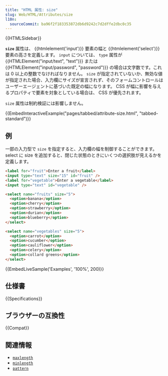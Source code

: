 ```yaml
---
title: "HTML 属性: size"
slug: Web/HTML/Attributes/size
l10n:
  sourceCommit: ba96f2f183353872db6d9242c7d2dffe2dbc0c35
---
```


{{HTMLSidebar}}

**`size`** 属性は、 {{htmlelement('input')}} 要素の幅と {{htmlelement('select')}} 要素の高さを定義します。 `input` については、 `type` 属性が {{HTMLElement("input/text", "text")}} または {{HTMLElement("input/password", "password")}} の場合は文字数です。これは 0 以上の整数でなければなりません。 `size` が指定されていないか、無効な値が指定された場合、入力欄にサイズが宣言されず、そのフォームコントロールはユーザーエージェントに基づいた既定の幅になります。 CSS が幅に影響を与えるプロパティで要素を対象としている場合は、 CSS が優先されます。

`size` 属性は制約検証には影響しません。

{{EmbedInteractiveExample("pages/tabbed/attribute-size.html", "tabbed-standard")}}

## 例

一部の入力型で `size` を指定すると、入力欄の幅を制御することができます。 select に size を追加すると、閉じた状態のときにいくつの選択肢が見えるかを定義します。

```html
<label for="fruit">Enter a fruit</label>
<input type="text" size="15" id="fruit" />
<label for="vegetable">Enter a vegetable</label>
<input type="text" id="vegetable" />

<select name="fruits" size="5">
  <option>banana</option>
  <option>cherry</option>
  <option>strawberry</option>
  <option>durian</option>
  <option>blueberry</option>
</select>

<select name="vegetables" size="5">
  <option>carrot</option>
  <option>cucumber</option>
  <option>cauliflower</option>
  <option>celery</option>
  <option>collard greens</option>
</select>
```

{{EmbedLiveSample('Examples', '100%', 200)}}

## 仕様書

{{Specifications}}

## ブラウザーの互換性

{{Compat}}

## 関連情報

- [`maxlength`](/ja/docs/Web/HTML/Attributes/maxlength)
- [`minlength`](/ja/docs/Web/HTML/Attributes/minlength)
- [`pattern`](/ja/docs/Web/HTML/Attributes/pattern)
